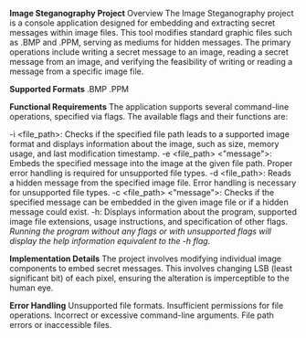 **Image Steganography Project**
Overview
The Image Steganography project is a console application designed for embedding and extracting secret messages within image files. 
This tool modifies standard graphic files such as .BMP and .PPM, serving as mediums for hidden messages. 
The primary operations include writing a secret message to an image, reading a secret message from an image, 
and verifying the feasibility of writing or reading a message from a specific image file.

**Supported Formats**
.BMP
.PPM

**Functional Requirements**
The application supports several command-line operations, specified via flags. 
The available flags and their functions are:

-i <file_path>: Checks if the specified file path leads to a supported image format and displays information about the image, such as size, memory usage, and last modification timestamp.
-e <file_path> <"message">: Embeds the specified message into the image at the given file path. Proper error handling is required for unsupported file types.
-d <file_path>: Reads a hidden message from the specified image file. Error handling is necessary for unsupported file types.
-c <file_path> <"message">: Checks if the specified message can be embedded in the given image file or if a hidden message could exist.
-h: Displays information about the program, supported image file extensions, usage instructions, and specification of other flags.
_Running the program without any flags or with unsupported flags will display the help information equivalent to the -h flag._

**Implementation Details**
The project involves modifying individual image components to embed secret messages. 
This involves changing LSB (least significant bit) of each pixel, ensuring the alteration is imperceptible to the human eye. 

**Error Handling**
Unsupported file formats.
Insufficient permissions for file operations.
Incorrect or excessive command-line arguments.
File path errors or inaccessible files.
